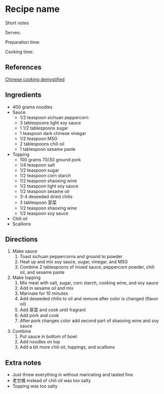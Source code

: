 # Recipe name

Short notes

Serves:

Preparation time:

Cooking time:

## References

[Chinese cooking demystified](https://www.youtube.com/watch?v=-BXJcCLCugo)

## Ingredients

- 400 grams noodles
- Sauce
  - 1/2 teaspoon sichuan peppercorn
  - 3 tablespoons light soy sauce
  - 1 1/2 tablespoons sugar
  - 1 teaspoon dark chinese vinegar
  - 1/2 teaspoon MSG
  - 2 tablespoons chili oil
  - 1 tablespoon sesame paste
- Topping
  - 100 grams 70/30 ground pork
  - 1/4 teaspoon salt
  - 1/2 teaspoon sugar
  - 1/2 teaspoon corn starch
  - 1/2 teaspoon shaoxing wine
  - 1/2 teaspoon light soy sauce
  - 1/2 teaspoon sesame oil
  - 3-4 deseeded dried chilis
  - 3 tablespoon 芽菜
  - 1/2 teaspoon shaoxing wine
  - 1/2 teaspoon soy sauce
- Chili oil
- Scallions

## Directions

1. Make sauce
   1. Toast sichuan peppercorns and ground to powder
   2. Heat up and mix soy sauce, sugar, vinegar, and MSG
   3. Combine 2 tablespoons of mixed sauce, peppercorn powder, chili oil, and sesame paste
2. Make topping
   1. Mix meat with salt, sugar, corn starch, cooking wine, and soy sauce
   2. Add in sesame oil and mix
   3. Marinate for 10 minutes
   4. Add deseeded chilis to oil and remove after color is changed (flavor oil)
   5. Add 芽菜 and cook until fragrant
   6. Add pork and cook
   7. After pork changes color add second part of shaoxing wine and soy sauce
3. Combine
   1. Put sauce in bottom of bowl
   2. Add noodles on top
   3. Add a bit more chili oil, toppings, and scallions

## Extra notes

- Just threw everything in without marinating and tasted fine
- 老甘媽 instead of chili oil was too salty
- Topping was too salty
